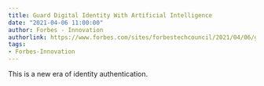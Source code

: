 ```yaml
---
title: Guard Digital Identity With Artificial Intelligence
date: "2021-04-06 11:00:00"
author: Forbes - Innovation
authorlink: https://www.forbes.com/sites/forbestechcouncil/2021/04/06/guard-digital-identity-with-artificial-intelligence/
tags:
- Forbes-Innovation
---
```

This is a new era of identity authentication.